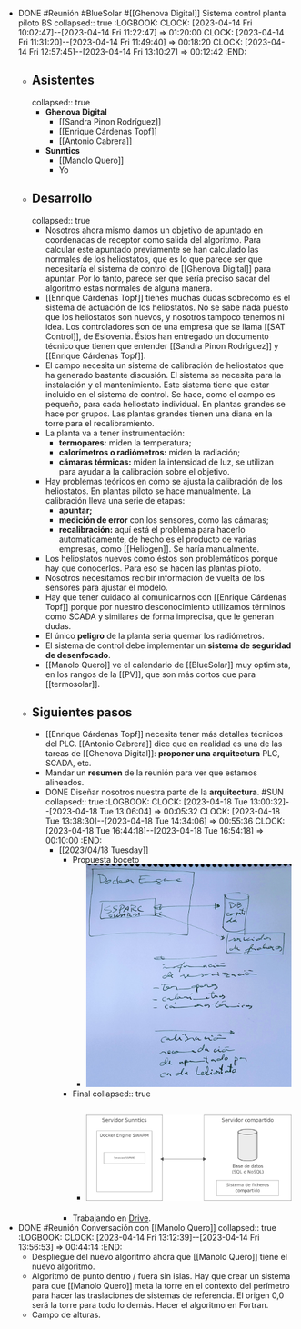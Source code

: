 - DONE #Reunión #BlueSolar #[[Ghenova Digital]] Sistema control planta piloto BS
  collapsed:: true
  :LOGBOOK:
  CLOCK: [2023-04-14 Fri 10:02:47]--[2023-04-14 Fri 11:22:47] =>  01:20:00
  CLOCK: [2023-04-14 Fri 11:31:20]--[2023-04-14 Fri 11:49:40] =>  00:18:20
  CLOCK: [2023-04-14 Fri 12:57:45]--[2023-04-14 Fri 13:10:27] =>  00:12:42
  :END:
  - ## Asistentes
    collapsed:: true
    - **Ghenova Digital**
      - [[Sandra Pinon Rodríguez]]
      - [[Enrique Cárdenas Topf]]
      - [[Antonio Cabrera]]
    - **Sunntics**
      - [[Manolo Quero]]
      - Yo
  - ## Desarrollo
    collapsed:: true
    - Nosotros ahora mismo damos un objetivo de apuntado en coordenadas de receptor como salida del algoritmo. Para calcular este apuntado previamente se han calculado las normales de los heliostatos, que es lo que parece ser que necesitaría el sistema de control de [[Ghenova Digital]] para apuntar. Por lo tanto, parece ser que sería preciso sacar del algoritmo estas normales de alguna manera.
    - [[Enrique Cárdenas Topf]] tienes muchas dudas sobrecómo es el sistema de actuación de los heliostatos. No se sabe nada puesto que los heliostatos son nuevos, y nosotros tampoco tenemos ni idea. Los controladores son de una empresa que se llama [[SAT Control]], de Eslovenia. Éstos han entregado un documento técnico que tienen que entender [[Sandra Pinon Rodríguez]] y [[Enrique Cárdenas Topf]].
    - El campo necesita un sistema de calibración de heliostatos que ha generado bastante discusión. El sistema se necesita para la instalación y el mantenimiento. Este sistema tiene que estar incluido en el sistema de control. Se hace, como el campo es pequeño, para cada heliostato individual. En plantas grandes se hace por grupos. Las plantas grandes tienen una diana en la torre para el recalibramiento.
    - La planta va a tener instrumentación:
      - **termopares:** miden la temperatura;
      - **calorímetros o radiómetros:** miden la radiación;
      - **cámaras térmicas:** miden la intensidad de luz, se utilizan para ayudar a la calibración sobre el objetivo.
    - Hay problemas teóricos en cómo se ajusta la calibración de los heliostatos. En plantas piloto se hace manualmente. La calibración lleva una serie de etapas:
      - **apuntar;**
      - **medición de error** con los sensores, como las cámaras;
      - **recalibración:** aquí está el problema para hacerlo automáticamente, de hecho es el producto de varias empresas, como [[Heliogen]]. Se haría manualmente.
    - Los heliostatos nuevos como éstos son problemáticos porque hay que conocerlos. Para eso se hacen las plantas piloto.
    - Nosotros necesitamos recibir información de vuelta de los sensores para ajustar el modelo.
    - Hay que tener cuidado al comunicarnos con [[Enrique Cárdenas Topf]] porque por nuestro desconocimiento utilizamos términos como SCADA y similares de forma imprecisa, que le generan dudas.
    - El único **peligro** de la planta sería quemar los radiómetros.
    - El sistema de control debe implementar un **sistema de seguridad de desenfocado**.
    - [[Manolo Quero]] ve el calendario de [[BlueSolar]] muy optimista, en los rangos de la [[PV]], que son más cortos que para [[termosolar]].
  - ## Siguientes pasos
    - [[Enrique Cárdenas Topf]] necesita tener más detalles técnicos del PLC. [[Antonio Cabrera]] dice que en realidad es una de las tareas de [[Ghenova Digital]]: **proponer una arquitectura** PLC, SCADA, etc.
    - Mandar un **resumen** de la reunión para ver que estamos alineados.
    - DONE Diseñar nosotros nuestra parte de la **arquitectura**. #SUN
      collapsed:: true
      :LOGBOOK:
      CLOCK: [2023-04-18 Tue 13:00:32]--[2023-04-18 Tue 13:06:04] =>  00:05:32
      CLOCK: [2023-04-18 Tue 13:38:30]--[2023-04-18 Tue 14:34:06] =>  00:55:36
      CLOCK: [2023-04-18 Tue 16:44:18]--[2023-04-18 Tue 16:54:18] =>  00:10:00
      :END:
      - [[2023/04/18 Tuesday]]
        - Propuesta boceto
          - ![sistema_control-esquema_arquitectura_sunntics_ghenova.jpg](../assets/sistema_control-esquema_arquitectura_sunntics_ghenova_1681814374060_0.jpg)
        - Final
          collapsed:: true
          - ![arquitectura_bluesolar.png](../assets/arquitectura_bluesolar_1681829100232_0.png)
            -
        - Trabajando en [Drive](https://docs.google.com/document/d/1RqRjEFoiPjrTQXSSL7qqvzf66MXzP_SRjQgmT-kZG9Q/edit).
- DONE #Reunión Conversación con [[Manolo Quero]]
  collapsed:: true
  :LOGBOOK:
  CLOCK: [2023-04-14 Fri 13:12:39]--[2023-04-14 Fri 13:56:53] =>  00:44:14
  :END:
  - Despliegue del nuevo algoritmo ahora que [[Manolo Quero]] tiene el nuevo algoritmo.
  - Algoritmo de punto dentro / fuera sin islas. Hay que crear un sistema para que [[Manolo Quero]] meta la torre en el contexto del perímetro para hacer las traslaciones de sistemas de referencia. El origen 0,0 será la torre para todo lo demás. Hacer el algoritmo en Fortran.
  - Campo de alturas.